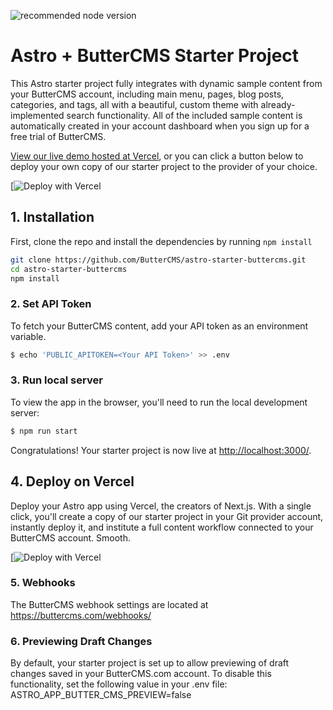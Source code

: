 ![recommended node version](https://img.shields.io/badge/node-v16-green)

# Astro + ButterCMS Starter Project

This Astro starter project fully integrates with dynamic sample content from your ButterCMS account, including main menu, pages, blog posts, categories, and tags, all with a beautiful, custom theme with already-implemented search functionality. All of the included sample content is automatically created in your account dashboard when you sign up for a free trial of ButterCMS.

[View our live demo hosted at Vercel](https://astro-starter-buttercms-demo.vercel.app/), or you can click a button below to deploy your own copy of our starter
project to the provider of your choice.

[![Deploy with Vercel](https://vercel.com/new/clone?repository-url=https://github.com/ButterCMS/astro-starter-buttercms&env=PUBLIC_APITOKEN&envDescription=Your%20ButterCMS%20API%20Token&envLink=https://buttercms.com/settings/&project-name=astro-starter-buttercms&repo-name=astro-starter-buttercms&redirect-url=https://buttercms.com/onboarding/vercel-starter-deploy-callback/&production-deploy-hook=Deploy%20Triggered%20from%20ButterCMS&demo-title=ButterCMS%20Astro%20Starter&demo-description=Fully%20integrated%20with%20your%20ButterCMS%20account&demo-url=https://astro-starter-buttercms-demo.vercel.app/&demo-image=https://cdn.buttercms.com/r0tGK8xFRti2iRKBJ0eY&repository-name=astro-starter-buttercms)



## 1. Installation

First, clone the repo and install the dependencies by running `npm install`

```bash
git clone https://github.com/ButterCMS/astro-starter-buttercms.git
cd astro-starter-buttercms
npm install
```

### 2. Set API Token

To fetch your ButterCMS content, add your API token as an environment variable.

```bash
$ echo 'PUBLIC_APITOKEN=<Your API Token>' >> .env
```

### 3. Run local server

To view the app in the browser, you'll need to run the local development server:

```bash
$ npm run start
```

Congratulations! Your starter project is now live at [http://localhost:3000/](http://localhost:3000/).

## 4. Deploy on Vercel

Deploy your Astro app using Vercel, the creators of Next.js. With a single click, you'll create a copy of our starter project in your Git provider account, instantly deploy it, and institute a full content workflow connected to your ButterCMS account. Smooth.

[![Deploy with Vercel](https://vercel.com/new/clone?repository-url=https://github.com/ButterCMS/astro-starter-buttercms&env=PUBLIC_APITOKEN&envDescription=Your%20ButterCMS%20API%20Token&envLink=https://buttercms.com/settings/&project-name=astro-starter-buttercms&repo-name=astro-starter-buttercms&redirect-url=https://buttercms.com/onboarding/vercel-starter-deploy-callback/&production-deploy-hook=Deploy%20Triggered%20from%20ButterCMS&demo-title=ButterCMS%20Astro%20Starter&demo-description=Fully%20integrated%20with%20your%20ButterCMS%20account&demo-url=https://astro-starter-buttercms-demo.vercel.app/&demo-image=https://cdn.buttercms.com/r0tGK8xFRti2iRKBJ0eY&repository-name=astro-starter-buttercms)



### 5. Webhooks

The ButterCMS webhook settings are located at https://buttercms.com/webhooks/

### 6. Previewing Draft Changes

By default, your starter project is set up to allow previewing of draft changes saved in your ButterCMS.com account. To disable this functionality, set the following value in your .env file: ASTRO_APP_BUTTER_CMS_PREVIEW=false
